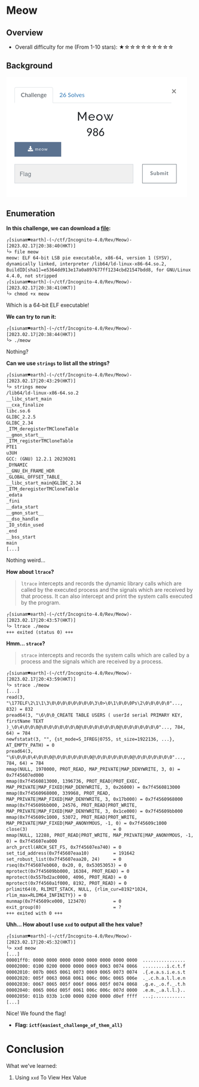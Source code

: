 # Meow

## Overview

- Overall difficulty for me (From 1-10 stars): ★☆☆☆☆☆☆☆☆☆

## Background

![](https://github.com/siunam321/CTF-Writeups/blob/main/Incognito-4.0/images/Pasted%20image%2020230217203857.png)

## Enumeration

**In this challenge, we can download a [file](https://github.com/siunam321/CTF-Writeups/blob/main/Incognito-4.0/Rev/Meow/meow):**
```shell
┌[siunam♥earth]-(~/ctf/Incognito-4.0/Rev/Meow)-[2023.02.17|20:38:40(HKT)]
└> file meow                     
meow: ELF 64-bit LSB pie executable, x86-64, version 1 (SYSV), dynamically linked, interpreter /lib64/ld-linux-x86-64.so.2, BuildID[sha1]=e5364dd913e17a0a897677ff1234cbd21547bdd8, for GNU/Linux 4.4.0, not stripped
┌[siunam♥earth]-(~/ctf/Incognito-4.0/Rev/Meow)-[2023.02.17|20:38:41(HKT)]
└> chmod +x meow
```

Which is a 64-bit ELF executable!

**We can try to run it:**
```shell
┌[siunam♥earth]-(~/ctf/Incognito-4.0/Rev/Meow)-[2023.02.17|20:38:44(HKT)]
└> ./meow
```

Nothing?

**Can we use `strings` to list all the strings?**
```shell
┌[siunam♥earth]-(~/ctf/Incognito-4.0/Rev/Meow)-[2023.02.17|20:43:29(HKT)]
└> strings meow 
/lib64/ld-linux-x86-64.so.2
__libc_start_main
__cxa_finalize
libc.so.6
GLIBC_2.2.5
GLIBC_2.34
_ITM_deregisterTMCloneTable
__gmon_start__
_ITM_registerTMCloneTable
PTE1
u3UH
GCC: (GNU) 12.2.1 20230201
_DYNAMIC
__GNU_EH_FRAME_HDR
_GLOBAL_OFFSET_TABLE_
__libc_start_main@GLIBC_2.34
_ITM_deregisterTMCloneTable
_edata
_fini
__data_start
__gmon_start__
__dso_handle
_IO_stdin_used
_end
__bss_start
main
[...]
```

Nothing weird...

**How about `ltrace`?**

> `ltrace` intercepts and records the dynamic library calls which are called by the executed process and the signals which are received by that process.  It can also intercept and print the system calls executed by the program.

```shell
┌[siunam♥earth]-(~/ctf/Incognito-4.0/Rev/Meow)-[2023.02.17|20:43:57(HKT)]
└> ltrace ./meow 
+++ exited (status 0) +++
```

**Hmm... `strace`?**

> `strace` intercepts and records the system calls which are called by a process and the signals which are received by a process.

```shell
┌[siunam♥earth]-(~/ctf/Incognito-4.0/Rev/Meow)-[2023.02.17|20:43:59(HKT)]
└> strace ./meow 
[...]
read(3, "\177ELF\2\1\1\3\0\0\0\0\0\0\0\0\3\0>\0\1\0\0\0Ps\2\0\0\0\0\0"..., 832) = 832
pread64(3, "\6\0\0_CREATE TABLE USERS ( userId serial PRIMARY KEY, firstName TEXT )_\0\4\0\0\0@\0\0\0\0\0\0\0@\0\0\0\0\0\0\0@\0\0\0\0\0\0\0"..., 784, 64) = 784
newfstatat(3, "", {st_mode=S_IFREG|0755, st_size=1922136, ...}, AT_EMPTY_PATH) = 0
pread64(3, "\6\0\0\0\4\0\0\0@\0\0\0\0\0\0\0@\0\0\0\0\0\0\0@\0\0\0\0\0\0\0"..., 784, 64) = 784
mmap(NULL, 1970000, PROT_READ, MAP_PRIVATE|MAP_DENYWRITE, 3, 0) = 0x7f45607ed000
mmap(0x7f4560813000, 1396736, PROT_READ|PROT_EXEC, MAP_PRIVATE|MAP_FIXED|MAP_DENYWRITE, 3, 0x26000) = 0x7f4560813000
mmap(0x7f4560968000, 339968, PROT_READ, MAP_PRIVATE|MAP_FIXED|MAP_DENYWRITE, 3, 0x17b000) = 0x7f4560968000
mmap(0x7f45609bb000, 24576, PROT_READ|PROT_WRITE, MAP_PRIVATE|MAP_FIXED|MAP_DENYWRITE, 3, 0x1ce000) = 0x7f45609bb000
mmap(0x7f45609c1000, 53072, PROT_READ|PROT_WRITE, MAP_PRIVATE|MAP_FIXED|MAP_ANONYMOUS, -1, 0) = 0x7f45609c1000
close(3)                                = 0
mmap(NULL, 12288, PROT_READ|PROT_WRITE, MAP_PRIVATE|MAP_ANONYMOUS, -1, 0) = 0x7f45607ea000
arch_prctl(ARCH_SET_FS, 0x7f45607ea740) = 0
set_tid_address(0x7f45607eaa10)         = 191642
set_robust_list(0x7f45607eaa20, 24)     = 0
rseq(0x7f45607eb060, 0x20, 0, 0x53053053) = 0
mprotect(0x7f45609bb000, 16384, PROT_READ) = 0
mprotect(0x557bd2ac0000, 4096, PROT_READ) = 0
mprotect(0x7f4560a1f000, 8192, PROT_READ) = 0
prlimit64(0, RLIMIT_STACK, NULL, {rlim_cur=8192*1024, rlim_max=RLIM64_INFINITY}) = 0
munmap(0x7f45609ce000, 123470)          = 0
exit_group(0)                           = ?
+++ exited with 0 +++
```

**Uhh... How about I use `xxd` to output all the hex value?**
```shell
┌[siunam♥earth]-(~/ctf/Incognito-4.0/Rev/Meow)-[2023.02.17|20:45:32(HKT)]
└> xxd meow
[...]
00001ff0: 0000 0000 0000 0000 0000 0000 0000 0000  ................
00002000: 0100 0200 0000 0000 0069 0063 0074 0066  .........i.c.t.f
00002010: 007b 0065 0061 0073 0069 0065 0073 0074  .{.e.a.s.i.e.s.t
00002020: 005f 0063 0068 0061 006c 006c 0065 006e  ._.c.h.a.l.l.e.n
00002030: 0067 0065 005f 006f 0066 005f 0074 0068  .g.e._.o.f._.t.h
00002040: 0065 006d 005f 0061 006c 006c 007d 0000  .e.m._.a.l.l.}..
00002050: 011b 033b 1c00 0000 0200 0000 d0ef ffff  ...;............
[...]
```

Nice! We found the flag!

- **Flag: `ictf{easiest_challenge_of_them_all}`**

# Conclusion

What we've learned:

1. Using `xxd` To View Hex Value